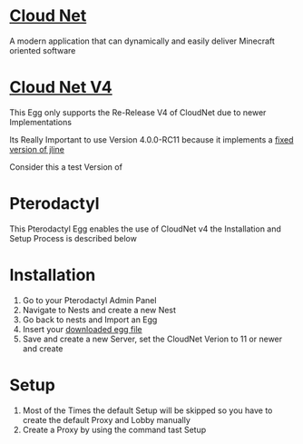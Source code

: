 # [Cloud Net](https://github.com/CloudNetService/CloudNet)
A modern application that can dynamically and easily deliver Minecraft oriented software

# [Cloud Net V4](https://github.com/CloudNetService/CloudNet/releases)
This Egg only supports the Re-Release V4 of CloudNet due to newer Implementations

Its Really Important to use Version 4.0.0-RC11 because it implements a [fixed version of jline](https://github.com/CloudNetService/CloudNet/pull/1441)

Consider this a test Version of 

# Pterodactyl
This Pterodactyl Egg enables the use of CloudNet v4 the Installation and Setup Process is described below

# Installation
1. Go to your Pterodactyl Admin Panel
2. Navigate to Nests and create a new Nest
3. Go back to nests and Import an Egg
4. Insert your [downloaded egg file](https://github.com/Lostes-Burger/docker/blob/main/pterodactyl/eggs/cloudnet/egg-CloudNetV4.json)
5. Save and create a new Server, set the CloudNet Verion to 11 or newer and create

# Setup
1. Most of the Times the default Setup will be skipped so you have to create the default Proxy and Lobby manually
2. Create a Proxy by using the command tast Setup